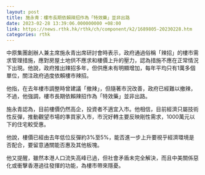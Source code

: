 ```yaml
---
layout: post
title: 施永青：樓市長期依賴辣招作為「特效藥」並非出路
date: 2023-02-28 13:39:06.000000000 +08:00
link: https://news.rthk.hk/rthk/ch/component/k2/1689805-20230228.htm
categories: rthk
---
```


中原集團創辦人兼主席施永青出席研討會時表示，政府通過俗稱「辣招」的樓市需求管理措施，應對房屋土地供不應求和樓價上升的壓力，認為措施不應在正常情況下出現。他說，政府推出辣招多年，但供應未有明顯增加，每年平均只有1萬多個單位，關注政府過度依賴樓市辣招。

他指，在去年樓市調整時曾建議「撤辣」，但隨著市況改善，政府已經難以撤辣，不過，他強調，樓市長期依賴辣招作為「特效藥」並非出路。

施永青認為，目前樓價仍然高企，投資者不適宜入市。他相信，目前經濟只屬技術性反彈，推動觀望市場的準買家入市，市況好轉主要反映剛性需求，1000萬元以下的住宅較受惠。

他說，樓價已經由去年低位反彈約3%至5%，能否進一步上升要視乎經濟環境是否配合，要留意通關能否惠及其他板塊。

他又提醒，雖然本港人口流失高峰已過，但社會矛盾未完全解決，而且中美關係惡化或衝擊香港過往發揮的功能，為樓市帶來隱憂。
